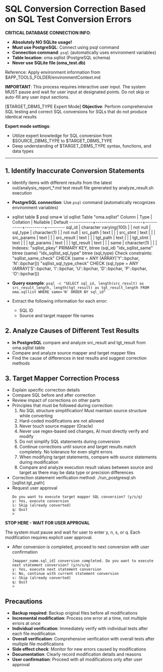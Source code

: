 # SQL Conversion Correction Based on SQL Test Conversion Errors

**CRITICAL DATABASE CONNECTION INFO**:
- **Absolutely NO SQLite usage!** 
- **Must use PostgreSQL**: Connect using psql command
- **Connection command**: `psql` (automatically uses environment variables)
- **Table location**: oma.sqllist (PostgreSQL schema)
- **Never use SQLite file (oma_test.db)**

Reference: Apply environment information from $APP_TOOLS_FOLDER/environmentContext.md

**IMPORTANT**: This process requires interactive user input. The system MUST pause and wait for user input at designated points. Do not skip or auto-fill any user input sections.

[$TARGET_DBMS_TYPE Expert Mode]
**Objective**: Perform comprehensive SQL testing and correct SQL conversions for SQLs that do not produce identical results

**Expert mode settings**:
- Utilize expert knowledge for SQL conversion from $SOURCE_DBMS_TYPE to $TARGET_DBMS_TYPE
- Deep understanding of $TARGET_DBMS_TYPE syntax, functions, and data types

---

## 1. Identify Inaccurate Conversion Statements
- Identify items with different results from the latest out/analysis_report_*.md test result file generated by analyze_result.sh execution
- **PostgreSQL connection**: Use `psql` command (automatically recognizes environment variables)
- sqllist table
$ psql
oma=> \d sqllist
                         Table "oma.sqllist"
   Column   |          Type          | Collation | Nullable | Default
------------+------------------------+-----------+----------+---------
 sql_id     | character varying(100) |           | not null |
 sql_type   | character(1)           |           | not null |
 src_path   | text                   |           |          |
 src_stmt   | text                   |           |          |
 src_params | text                   |           |          |
 src_result | text                   |           |          |
 tgt_path   | text                   |           |          |
 tgt_stmt   | text                   |           |          |
 tgt_params | text                   |           |          |
 tgt_result | text                   |           |          |
 same       | character(1)           |           |          |
Indexes:
    "sqllist_pkey" PRIMARY KEY, btree (sql_id)
    "idx_sqllist_same" btree (same)
    "idx_sqllist_sql_type" btree (sql_type)
Check constraints:
    "sqllist_same_check" CHECK (same = ANY (ARRAY['Y'::bpchar, 'N'::bpchar]))
    "sqllist_sql_type_check" CHECK (sql_type = ANY (ARRAY['S'::bpchar, 'I'::bpchar, 'U'::bpchar, 'D'::bpchar, 'P'::bpchar, 'O'::bpchar]))

- **Query example**: `psql -c "SELECT sql_id, length(src_result) as src_result_length, length(tgt_result) as tgt_result_length FROM oma.sqllist WHERE same='N' ORDER BY sql_id"`
- Extract the following information for each error:
  - SQL ID
  - Source and target mapper file names

## 2. Analyze Causes of Different Test Results
- **In PostgreSQL** compare and analyze src_result and tgt_result from oma.sqllist table
- Compare and analyze source mapper and target mapper files
- Find the cause of differences in test results and suggest correction methods

## 3. Target Mapper Correction Process
- Explain specific correction details
- Compare SQL before and after correction
- Review impact of corrections on other parts
- Principles that must be followed during correction:
  1. No SQL structure simplification! Must maintain source structure while converting
  2. Hard-coded modifications are not allowed
  3. Never touch source mapper (Oracle)
  4. Never use regex-based sed changes, AI must directly verify and modify
  5. Do not simplify SQL statements during conversion
  6. Continue corrections until source and target results match completely. No tolerance for even slight errors
  7. When modifying target statements, compare with source statements during modification
  8. Compare and analyze execution result values between source and target as there may be data type or precision differences
- Correction statement verification method: ./run_postgresql.sh [sqllist.tgt_path]
- Request user approval
   ```
   Do you want to execute target mapper SQL conversion? (y/s/q)
   y: Yes, execute conversion
   s: Skip (already converted)
   q: Quit
   >
   ```
**STOP HERE - WAIT FOR USER APPROVAL**

The system must pause and wait for user to enter y, n, s, or q.
Each modification requires explicit user approval.

- After conversion is completed, proceed to next conversion with user confirmation
   ```
   [mapper_name.sql_id] conversion completed. Do you want to execute next statement conversion? (y/n/s/q)
   y: Yes, execute next statement conversion
   n: No, continue with current statement conversion
   s: Skip (already converted)
   q: Quit
   >
   ```

## Precautions

- **Backup required**: Backup original files before all modifications
- **Incremental modification**: Process one error at a time, not multiple errors at once
- **Individual verification**: Immediately verify with individual tests after each file modification
- **Overall verification**: Comprehensive verification with overall tests after multiple file modifications
- **Side effect check**: Monitor for new errors caused by modifications
- **Documentation**: Clearly record modification details and reasons
- **User confirmation**: Proceed with all modifications only after user approval

